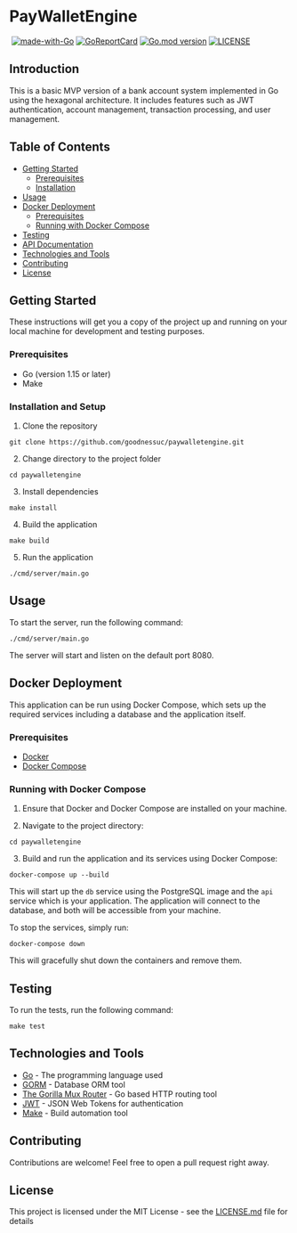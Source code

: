 # PayWalletEngine

<p>
   <a href="http://makeapullrequest.com"><img src="https://img.shields.io/badge/PRs-welcome-brightgreen.svg?style=flat" alt=""></a>
   <a href="https://golang.org"><img src="https://img.shields.io/badge/Made%20with-Go-1f425f.svg" alt="made-with-Go"></a>
   <a href="https://goreportcard.com/report/github.com/goodnessuc/paywalletengine"><img src="https://goreportcard.com/badge/github.com/goodnessuc/paywalletengine" alt="GoReportCard"></a>
   <a href="https://github.com/goodnessuc/paywalletengine"><img src="https://img.shields.io/github/go-mod/go-version/goodnessuc/paywalletengine.svg" alt="Go.mod version"></a>
   <a href="https://github.com/goodnessuc/paywalletengine/blob/master/LICENSE"><img src="https://img.shields.io/github/license/goodnessuc/paywalletengine.svg" alt="LICENSE"></a>
</p>

## Introduction

This is a basic MVP version of a bank account system implemented in Go using the hexagonal architecture. It includes
features such as JWT authentication, account management, transaction processing, and user management.

## Table of Contents

- [Getting Started](#getting-started)
    - [Prerequisites](#prerequisites)
    - [Installation](#Installation-and-Setup)
- [Usage](#usage)
- [Docker Deployment](#docker-deployment)
    - [Prerequisites](#prerequisites-1)
    - [Running with Docker Compose](#running-with-docker-compose)
- [Testing](#testing)
- [API Documentation](docs/GETTING-STARTED.md)
- [Technologies and Tools](#technologies-and-tools)
- [Contributing](#contributing)
- [License](#license)

## Getting Started

These instructions will get you a copy of the project up and running on your local machine for development and testing
purposes.

### Prerequisites

- Go (version 1.15 or later)
- Make

### Installation and Setup

1. Clone the repository

```
git clone https://github.com/goodnessuc/paywalletengine.git
```

2. Change directory to the project folder

```
cd paywalletengine
```

3. Install dependencies

```
make install
```

4. Build the application

```
make build
```

5. Run the application

```
./cmd/server/main.go
```

## Usage

To start the server, run the following command:

```
./cmd/server/main.go
```

The server will start and listen on the default port 8080.

## Docker Deployment

This application can be run using Docker Compose, which sets up the required services including a database and the
application itself.

### Prerequisites

- [Docker](https://www.docker.com/get-started)
- [Docker Compose](https://docs.docker.com/compose/install/)

### Running with Docker Compose

1. Ensure that Docker and Docker Compose are installed on your machine.

2. Navigate to the project directory:

```
cd paywalletengine
```

3. Build and run the application and its services using Docker Compose:

```
docker-compose up --build
```

This will start up the `db` service using the PostgreSQL image and the `api` service which is your application. The
application will connect to the database, and both will be accessible from your machine.

To stop the services, simply run:

```
docker-compose down
```

This will gracefully shut down the containers and remove them.

## Testing

To run the tests, run the following command:

```
make test
```

## Technologies and Tools

- [Go](https://golang.org/) - The programming language used
- [GORM](https://www.gorm.io/gorm) - Database ORM tool
- [The Gorilla Mux Router](https://www.github.com/gorilla/mux) - Go based HTTP routing tool
- [JWT](https://jwt.io/) - JSON Web Tokens for authentication
- [Make](https://www.gnu.org/software/make/) - Build automation tool

## Contributing

Contributions are welcome! Feel free to open a pull request right away.

## License

This project is licensed under the MIT License - see the [LICENSE.md](LICENSE) file for details
